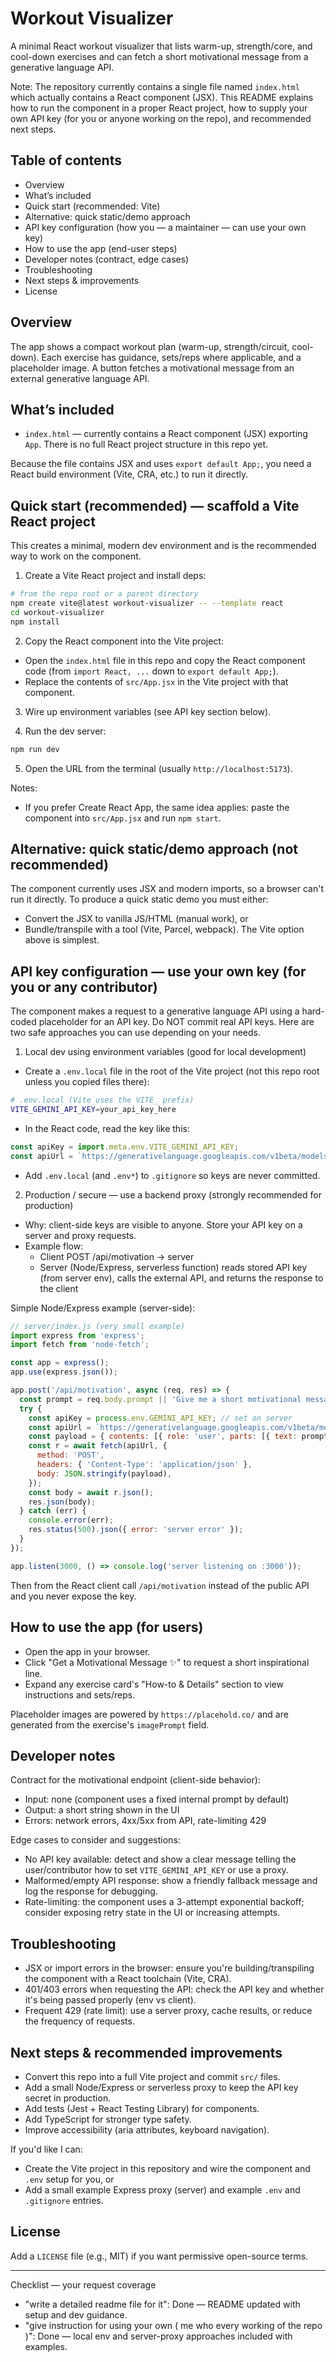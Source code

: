 # Workout Visualizer

A minimal React workout visualizer that lists warm-up, strength/core, and cool-down exercises and can fetch a short motivational message from a generative language API.

Note: The repository currently contains a single file named `index.html` which actually contains a React component (JSX). This README explains how to run the component in a proper React project, how to supply your own API key (for you or anyone working on the repo), and recommended next steps.

## Table of contents

- Overview
- What’s included
- Quick start (recommended: Vite)
- Alternative: quick static/demo approach
- API key configuration (how you — a maintainer — can use your own key)
- How to use the app (end-user steps)
- Developer notes (contract, edge cases)
- Troubleshooting
- Next steps & improvements
- License

## Overview

The app shows a compact workout plan (warm-up, strength/circuit, cool-down). Each exercise has guidance, sets/reps where applicable, and a placeholder image. A button fetches a motivational message from an external generative language API.

## What’s included

- `index.html` — currently contains a React component (JSX) exporting `App`. There is no full React project structure in this repo yet.

Because the file contains JSX and uses `export default App;`, you need a React build environment (Vite, CRA, etc.) to run it directly.

## Quick start (recommended) — scaffold a Vite React project

This creates a minimal, modern dev environment and is the recommended way to work on the component.

1. Create a Vite React project and install deps:

```bash
# from the repo root or a parent directory
npm create vite@latest workout-visualizer -- --template react
cd workout-visualizer
npm install
```

2. Copy the React component into the Vite project:

- Open the `index.html` file in this repo and copy the React component code (from `import React, ...` down to `export default App;`).
- Replace the contents of `src/App.jsx` in the Vite project with that component.

3. Wire up environment variables (see API key section below).

4. Run the dev server:

```bash
npm run dev
```

5. Open the URL from the terminal (usually `http://localhost:5173`).

Notes:
- If you prefer Create React App, the same idea applies: paste the component into `src/App.jsx` and run `npm start`.

## Alternative: quick static/demo approach (not recommended)

The component currently uses JSX and modern imports, so a browser can't run it directly. To produce a quick static demo you must either:
- Convert the JSX to vanilla JS/HTML (manual work), or
- Bundle/transpile with a tool (Vite, Parcel, webpack). The Vite option above is simplest.

## API key configuration — use your own key (for you or any contributor)

The component makes a request to a generative language API using a hard-coded placeholder for an API key. Do NOT commit real API keys. Here are two safe approaches you can use depending on your needs.

1) Local dev using environment variables (good for local development)

- Create a `.env.local` file in the root of the Vite project (not this repo root unless you copied files there):

```bash
# .env.local (Vite uses the VITE_ prefix)
VITE_GEMINI_API_KEY=your_api_key_here
```

- In the React code, read the key like this:

```js
const apiKey = import.meta.env.VITE_GEMINI_API_KEY;
const apiUrl = `https://generativelanguage.googleapis.com/v1beta/models/gemini-2.5-flash-preview-05-20:generateContent?key=${apiKey}`;
```

- Add `.env.local` (and `.env*`) to `.gitignore` so keys are never committed.

2) Production / secure — use a backend proxy (strongly recommended for production)

- Why: client-side keys are visible to anyone. Store your API key on a server and proxy requests.
- Example flow:
  - Client POST /api/motivation -> server
  - Server (Node/Express, serverless function) reads stored API key (from server env), calls the external API, and returns the response to the client

Simple Node/Express example (server-side):

```js
// server/index.js (very small example)
import express from 'express';
import fetch from 'node-fetch';

const app = express();
app.use(express.json());

app.post('/api/motivation', async (req, res) => {
  const prompt = req.body.prompt || 'Give me a short motivational message for a workout.';
  try {
    const apiKey = process.env.GEMINI_API_KEY; // set on server
    const apiUrl = `https://generativelanguage.googleapis.com/v1beta/models/gemini-2.5-flash-preview-05-20:generateContent?key=${apiKey}`;
    const payload = { contents: [{ role: 'user', parts: [{ text: prompt }] }] };
    const r = await fetch(apiUrl, {
      method: 'POST',
      headers: { 'Content-Type': 'application/json' },
      body: JSON.stringify(payload),
    });
    const body = await r.json();
    res.json(body);
  } catch (err) {
    console.error(err);
    res.status(500).json({ error: 'server error' });
  }
});

app.listen(3000, () => console.log('server listening on :3000'));
```

Then from the React client call `/api/motivation` instead of the public API and you never expose the key.

## How to use the app (for users)

- Open the app in your browser.
- Click "Get a Motivational Message ✨" to request a short inspirational line.
- Expand any exercise card's "How-to & Details" section to view instructions and sets/reps.

Placeholder images are powered by `https://placehold.co/` and are generated from the exercise's `imagePrompt` field.

## Developer notes

Contract for the motivational endpoint (client-side behavior):
- Input: none (component uses a fixed internal prompt by default)
- Output: a short string shown in the UI
- Errors: network errors, 4xx/5xx from API, rate-limiting 429

Edge cases to consider and suggestions:
- No API key available: detect and show a clear message telling the user/contributor how to set `VITE_GEMINI_API_KEY` or use a proxy.
- Malformed/empty API response: show a friendly fallback message and log the response for debugging.
- Rate-limiting: the component uses a 3-attempt exponential backoff; consider exposing retry state in the UI or increasing attempts.

## Troubleshooting

- JSX or import errors in the browser: ensure you're building/transpiling the component with a React toolchain (Vite, CRA).
- 401/403 errors when requesting the API: check the API key and whether it's being passed properly (env vs client).
- Frequent 429 (rate limit): use a server proxy, cache results, or reduce the frequency of requests.

## Next steps & recommended improvements

- Convert this repo into a full Vite project and commit `src/` files.
- Add a small Node/Express or serverless proxy to keep the API key secret in production.
- Add tests (Jest + React Testing Library) for components.
- Add TypeScript for stronger type safety.
- Improve accessibility (aria attributes, keyboard navigation).

If you'd like I can:
- Create the Vite project in this repository and wire the component and `.env` setup for you, or
- Add a small example Express proxy (server) and example `.env` and `.gitignore` entries.

## License

Add a `LICENSE` file (e.g., MIT) if you want permissive open-source terms.

---

Checklist — your request coverage

- "write a detailed readme file for it": Done — README updated with setup and dev guidance.
- "give instruction for using your own ( me who every working of the repo )": Done — local env and server-proxy approaches included with examples.